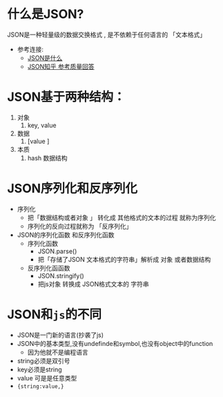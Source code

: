 # 什么是JSON?

JSON是一种轻量级的数据交换格式 , 是不依赖于任何语言的 「文本格式」

- 参考连接:
  - [JSON是什么](http://json.org/)
  - [JSON知乎  参考质量回答](https://www.zhihu.com/question/34468150)



# JSON基于两种结构：

1. 对象  
   1. key, value   
2. 数据
   1. [value ]
3. 本质
   1. hash 数据结构

# JSON序列化和反序列化

- 序列化
  - 把「数据结构或者对象 」 转化成 其他格式的文本的过程  就称为序列化
  - 序列化的反向过程就称为 「反序列化」
- JSON的序列化函数 和反序列化函数
  - 序列化函数
    - JSON.parse()
    - 把「存储了JSON 文本格式的字符串」解析成 对象 或者数据结构
  - 反序列化函函数
    - JSON.stringify()
    - 把js对象 转换成 JSON格式文本的 字符串



# JSON和`js`的不同

- JSON是一门新的语言(抄袭了js)
- JSON中的基本类型,没有undefinde和symbol,也没有object中的function
  - 因为他就不是编程语言
- string必须是双引号
- key必须是string
- value 可是是任意类型
- `{string:value,}`



